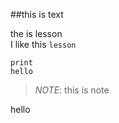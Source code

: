 ##this is text

the is lesson<br>
I like this ``lesson``
```
print
hello
```

>_NOTE_:
>this is note

hello
